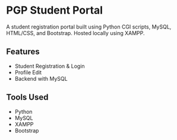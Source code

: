 # PGP Student Portal

A student registration portal built using Python CGI scripts, MySQL, HTML/CSS, and Bootstrap. Hosted locally using XAMPP.

## Features
- Student Registration & Login
- Profile Edit
- Backend with MySQL

## Tools Used
- Python
- MySQL
- XAMPP
- Bootstrap
